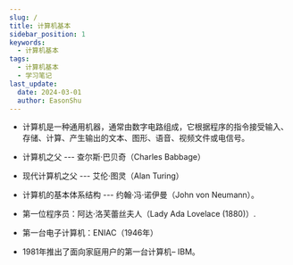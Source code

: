 ```yaml
---
slug: /
title: 计算机基本 
sidebar_position: 1
keywords:
  - 计算机基本
tags:
  - 计算机基本
  - 学习笔记
last_update:
  date: 2024-03-01
  author: EasonShu
---
```

- 计算机是一种通用机器，通常由数字电路组成，它根据程序的指令接受输入、存储、计算、产生输出的文本、图形、语音、视频文件或电信号。

- 计算机之父 --- 查尔斯·巴贝奇（Charles Babbage）

- 现代计算机之父 --- 艾伦·图灵（Alan Turing）

- 计算机的基本体系结构 --- 约翰·冯·诺伊曼（John von Neumann）。

- 第一位程序员：阿达·洛芙蕾丝夫人（Lady Ada Lovelace (1880)）.

- 第一台电子计算机：ENIAC（1946年）

- 1981年推出了面向家庭用户的第一台计算机– IBM。

